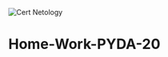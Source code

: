 ![Cert Netology](https://user-images.githubusercontent.com/81243548/178708273-2da8ce33-fd9c-487f-9c3d-0e9ae1ece4aa.jpg)
# Home-Work-PYDA-20
